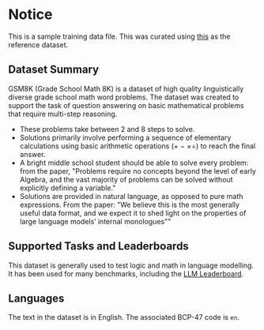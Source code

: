 # Notice

This is a sample training data file. This was curated using [this](https://huggingface.co/datasets/openai/gsm8k) as the reference dataset.

## Dataset Summary

GSM8K (Grade School Math 8K) is a dataset of high quality linguistically diverse grade school math word problems. The dataset was created to support the task of question answering on basic mathematical problems that require multi-step reasoning.
- These problems take between 2 and 8 steps to solve.
- Solutions primarily involve performing a sequence of elementary calculations using basic arithmetic operations (+ − ×÷) to reach the final answer.
- A bright middle school student should be able to solve every problem: from the paper, "Problems require no concepts beyond the level of early Algebra, and the vast majority of problems can be solved without explicitly defining a variable."
- Solutions are provided in natural language, as opposed to pure math expressions. From the paper: "We believe this is the most generally useful data format, and we expect it to shed light on the properties of large language models’ internal monologues""

## Supported Tasks and Leaderboards

This dataset is generally used to test logic and math in language modelling.
It has been used for many benchmarks, including the [LLM Leaderboard](https://huggingface.co/spaces/HuggingFaceH4/open_llm_leaderboard).

## Languages

The text in the dataset is in English. The associated BCP-47 code is `en`.
